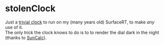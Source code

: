 # stolenClock

Just a <a href='https://goo.gl/uQwEAY'>trivial clock</a> to run on my (many years old) SurfaceRT, to make _any_ use of it.<br/>
The only trick the clock knows to do is to to render the dial dark in the night (thanks to  <a href='https://github.com/mourner/suncalc'>SunCalc</a>).
